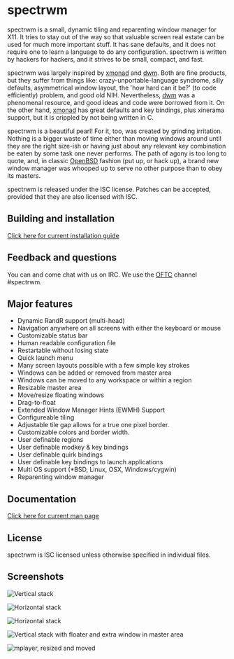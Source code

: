 spectrwm
========

spectrwm is a small, dynamic tiling and reparenting window manager for X11. It
tries to stay out of the way so that valuable screen real estate can be used
for much more important stuff. It has sane defaults, and it does not require one to
learn a language to do any configuration. spectrwm is written by hackers for hackers,
and it strives to be small, compact, and fast.

spectrwm was largely inspired by [xmonad](http://xmonad.org) and
[dwm](http://dwm.suckless.org). Both are fine products, but they suffer from things
like: crazy-unportable-language syndrome, silly defaults, asymmetrical window
layout, the 'how hard can it be?' (to code efficiently) problem, and good old NIH.  Nevertheless,
[dwm](http://dwm.suckless.org) was a phenomenal resource, and good ideas
and code were borrowed from it. On the other hand, [xmonad](http://xmonad.org)
has great defaults and key bindings, plus xinerama support, but it is crippled by not
being written in C.

spectrwm is a beautiful pearl! For it, too, was created by grinding irritation.
Nothing is a bigger waste of time either than moving windows around until they are the
right size-ish or having just about any relevant key combination be eaten
by some task one never performs. The path of agony is too long to quote, and, in
classic [OpenBSD](http://www.openbsd.org) fashion (put up, or hack up), a
brand new window manager was whooped up to serve no other purpose than to obey
its masters. 

spectrwm is released under the ISC license. Patches can be accepted, provided that they are also licensed with ISC.

## Building and installation
[Click here for current installation guide](https://github.com/conformal/spectrwm/wiki/Installation)

## Feedback and questions
You can and come chat with us on IRC. We use the [OFTC](https://www.oftc.net)
channel #spectrwm.

## Major features
* Dynamic RandR support (multi-head)
* Navigation anywhere on all screens with either the keyboard or mouse
* Customizable status bar
* Human readable configuration file
* Restartable without losing state
* Quick launch menu
* Many screen layouts possible with a few simple key strokes
* Windows can be added or removed from master area
* Windows can be moved to any workspace or within a region
* Resizable master area
* Move/resize floating windows
* Drag-to-float
* Extended Window Manager Hints (EWMH) Support
* Configureable tiling
* Adjustable tile gap allows for a true one pixel border.
* Customizable colors and border width.
* User definable regions
* User definable modkey & key bindings
* User definable quirk bindings
* User definable key bindings to launch applications
* Multi OS support (*BSD, Linux, OSX, Windows/cygwin) 
* Reparenting window manager

## Documentation
[Click here for current man page](https://htmlpreview.github.io/?https://github.com/conformal/spectrwm/blob/master/spectrwm.html)

## License

spectrwm is ISC licensed unless otherwise specified in individual files.

## Screenshots
![Vertical stack](https://github.com/conformal/spectrwm/wiki/Scrotwm1.png)

![Horizontal stack](https://github.com/conformal/spectrwm/wiki/Scrotwm2.png)

![Horizontal stack](https://github.com/conformal/spectrwm/wiki/Scrotwm3.png)

![Vertical stack with floater and extra window in master area](https://github.com/conformal/spectrwm/wiki/Scrotwm4.png)

![mplayer, resized and moved](https://github.com/conformal/spectrwm/wiki/Scrotwm5.png)
